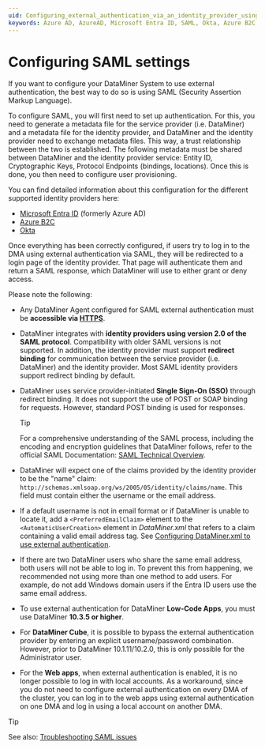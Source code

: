 ```yaml
---
uid: Configuring_external_authentication_via_an_identity_provider_using_SAML
keywords: Azure AD, AzureAD, Microsoft Entra ID, SAML, Okta, Azure B2C
---
```


# Configuring SAML settings

If you want to configure your DataMiner System to use external authentication, the best way to do so is using SAML (Security Assertion Markup Language).

To configure SAML, you will first need to set up authentication. For this, you need to generate a metadata file for the service provider (i.e. DataMiner) and a metadata file for the identity provider, and DataMiner and the identity provider need to exchange metadata files. This way, a trust relationship between the two is established. The following metadata must be shared between DataMiner and the identity provider service: Entity ID, Cryptographic Keys, Protocol Endpoints (bindings, locations). Once this is done, you then need to configure user provisioning.

You can find detailed information about this configuration for the different supported identity providers here:

- [Microsoft Entra ID](xref:SAML_using_Entra_ID) (formerly Azure AD)
- [Azure B2C](xref:SAML_using_Azure_B2C)
- [Okta](xref:SAML_using_Okta)

Once everything has been correctly configured, if users try to log in to the DMA using external authentication via SAML, they will be redirected to a login page of the identity provider. That page will authenticate them and return a SAML response, which DataMiner will use to either grant or deny access.

Please note the following:

- Any DataMiner Agent configured for SAML external authentication must be **accessible via [HTTPS](xref:Setting_up_HTTPS_on_a_DMA)**.

- DataMiner integrates with **identity providers using version 2.0 of the SAML protocol**. Compatibility with older SAML versions is not supported. In addition, the identity provider must support **redirect binding** for communication between the service provider (i.e. DataMiner) and the identity provider. Most SAML identity providers support redirect binding by default.

- DataMiner uses service provider-initiated **Single Sign-On (SSO)** through redirect binding. It does not support the use of POST or SOAP binding for requests. However, standard POST binding is used for responses.

  > [!TIP]
  > For a comprehensive understanding of the SAML process, including the encoding and encryption guidelines that DataMiner follows, refer to the official SAML Documentation: [SAML Technical Overview](http://docs.oasis-open.org/security/saml/Post2.0/sstc-saml-tech-overview-2.0-cd-02.html#5.1.2.SP-Initiated%20SSO:%20%20Redirect/POST%20Bindings|outline).

- DataMiner will expect one of the claims provided by the identity provider to be the "name" claim: `http://schemas.xmlsoap.org/ws/2005/05/identity/claims/name`. This field must contain either the username or the email address.

- If a default username is not in email format or if DataMiner is unable to locate it, add a `<PreferredEmailClaim>` element to the `<AutomaticUserCreation>` element in *DataMiner.xml* that refers to a claim containing a valid email address tag. See [Configuring DataMiner.xml to use external authentication](xref:SAML_using_Entra_ID#configuring-dataminerxml-to-use-external-authentication).

- If there are two DataMiner users who share the same email address, both users will not be able to log in. To prevent this from happening, we recommended not using more than one method to add users. For example, do not add Windows domain users if the Entra ID users use the same email address.

- To use external authentication for DataMiner **Low-Code Apps**, you must use DataMiner **10.3.5 or higher**.

- For **DataMiner Cube**, it is possible to bypass the external authentication provider by entering an explicit username/password combination. However, prior to DataMiner 10.1.11/10.2.0, this is only possible for the Administrator user.

- For the **Web apps**, when external authentication is enabled, it is no longer possible to log in with local accounts. As a workaround, since you do not need to configure external authentication on every DMA of the cluster, you can log in to the web apps using external authentication on one DMA and log in using a local account on another DMA.

> [!TIP]
> See also: [Troubleshooting SAML issues](xref:Troubleshooting_SAML_Issues)

